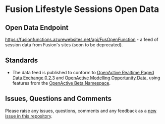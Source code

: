 # Fusion Lifestyle Sessions Open Data

## Open Data Endpoint
https://fusionfunctions.azurewebsites.net/api/FusOpenFunction - a feed of session data from Fusion's sites (soon to be deprecated).

## Standards
- The data feed is published to conform to [OpenActive Realtime Paged Data Exchange 0.2.3](https://www.openactive.io/realtime-paged-data-exchange/0.2.3/) and [OpenActive Modelling Opportunity Data](https://www.openactive.io/modelling-opportunity-data/), using features from the [OpenActive Beta Namespace](https://www.openactive.io/ns-beta/).

## Issues, Questions and Comments
Please raise any issues, questions, comments and any feedback as a [new issue in this repository](https://github.com/fusion-lifestyle/opendata/issues).

